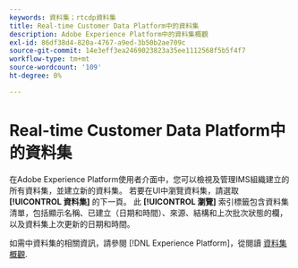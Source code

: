 ```yaml
---
keywords: 資料集；rtcdp資料集
title: Real-time Customer Data Platform中的資料集
description: Adobe Experience Platform中的資料集概觀
exl-id: 86df38d4-820a-4767-a9ed-3b50b2ae709c
source-git-commit: 14e3eff3ea2469023823a35ee1112568f5b5f4f7
workflow-type: tm+mt
source-wordcount: '109'
ht-degree: 0%

---
```


# Real-time Customer Data Platform中的資料集

在Adobe Experience Platform使用者介面中，您可以檢視及管理IMS組織建立的所有資料集，並建立新的資料集。 若要在UI中瀏覽資料集，請選取 **[!UICONTROL 資料集]** 的下一頁。 此 **[!UICONTROL 瀏覽]** 索引標籤包含資料集清單，包括顯示名稱、已建立（日期和時間）、來源、結構和上次批次狀態的欄，以及資料集上次更新的日期和時間。

如需中資料集的相關資訊，請參閱 [!DNL Experience Platform]，從閱讀 [資料集概觀](../../catalog/datasets/overview.md).
